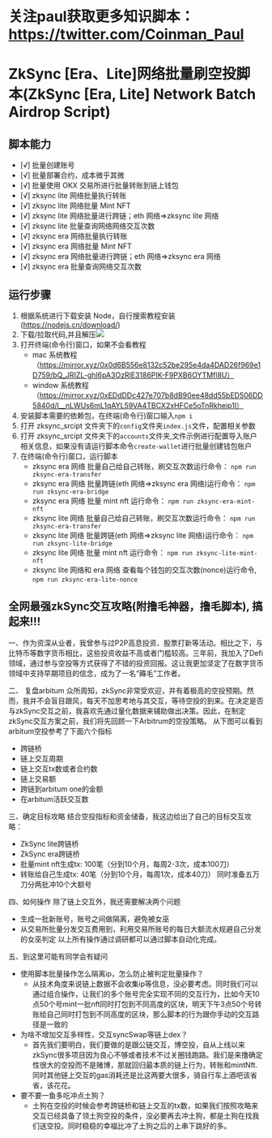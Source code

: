 # 关注paul获取更多知识脚本：https://twitter.com/Coinman_Paul
# ZkSync [Era、Lite]网络批量刷空投脚本(ZkSync [Era, Lite] Network Batch Airdrop Script)

## 脚本能力

- [√] 批量创建账号
- [√] 批量部署合约，成本微乎其微
- [√] 批量使用 OKX 交易所进行批量转账到链上钱包
- [√] zksync lite 网络批量执行转账
- [√] zksync lite 网络批量 Mint NFT
- [√] zksync lite 网络批量进行跨链；eth 网络=>zksync lite 网络
- [√] zksync lite 批量查询网络网络交互次数
- [√] zksync era 网络批量执行转账
- [√] zksync era 网络批量 Mint NFT
- [√] zksync era 网络批量进行跨链；eth 网络=>zksync era 网络
- [√] zksync era 批量查询网络交互次数

## 运行步骤


1. 根据系统进行下载安装 Node，自行搜索教程安装 (https://nodejs.cn/download/)
2. 下载/拉取代码,并且解压<img src="./pull_code.jpg"></img>
3. 打开终端(命令行)窗口，如果不会看教程
   - mac 系统教程（https://mirror.xyz/0x0d6B556e8132c52be295e4da4DAD26f969e1D759/bQ_JRIZL-ghl6pA3OzRlE3186PIK-F9PXB6OYTMfl8U）
   - window 系统教程（https://mirror.xyz/0xEDdDDc427e707b8dB90ee48dd55bED506DD5840d/l__nLWUs6mL1qAYL59VA4TBCX2xHFCe5oTnRkheip1I）
4. 安装脚本需要的依赖包，在终端(命令行)窗口输入`npm i`
5. 打开 zksync_srcipt 文件夹下的`config`文件夹`index.js`文件，配置相关参数
6. 打开 zksync_srcipt 文件夹下的`accounts`文件夹,文件示例进行配置导入账户相关信息，如果没有请运行脚本命令`create-wallet`进行批量创建钱包账户
7. 在终端(命令行)窗口，运行脚本
   - zksync era 网络 批量自己给自己转账，刷交互次数运行命令： `npm run zksync-era-transfer`
   - zksync era 网络 批量跨链(eth 网络=>zksync era 网络)运行命令： `npm run zksync-era-bridge`
   - zksync era 网络 批量 mint nft 运行命令： `npm run zksync-era-mint-nft`
   - zksync lite 网络 批量自己给自己转账，刷交互次数运行命令： `npm run zksync-era-transfer`
   - zksync lite 网络 批量跨链(eth 网络=>zksync lite 网络)运行命令： `npm run zksync-lite-bridge`
   - zksync lite 网络 批量 mint nft 运行命令： `npm run zksync-lite-mint-nft`
   - zksync lite 网络和 era 网络 查看每个钱包的交互次数(nonce)运行命令, `npm run zksync-era-lite-nonce`

## 全网最强zkSync交互攻略(附撸毛神器，撸毛脚本), 搞起来!!!

一、作为资深从业者，我曾参与过P2P高息投资、股票打新等活动。相比之下，与比特币等数字货币相比，这些投资收益不高或者门槛较高。三年前，我加入了Defi领域，通过参与空投等方式获得了不错的投资回报。这让我更加坚定了在数字货币领域中支持早期项目的信念，成为了一名“薅毛”工作者。

二、 复盘arbitum 众所周知，zkSync非常受欢迎，并有着极高的空投预期。然而，我并不会盲目跟风，每天不加思考地与其交互，等待空投的到来。在决定是否与zkSync交互之前，我喜欢先通过量化数据来辅助做出决策。因此，在制定zkSync交互方案之前，我们将先回顾一下Arbitrum的空投策略。 从下图可以看到arbitum空投参考了下面六个指标
   - 跨链桥
   - 链上交互周期
   - 链上交互tx数或者合约数
   - 链上交易额
   - 跨链到arbitum one的金额
   - 在arbitum活跃交互数

三、确定目标攻略 结合空投指标和资金储备，我这边给出了自己的目标交互攻略：
   - ZkSync lite跨链桥
   - ZkSync era跨链桥
   - 批量mint nft生成tx: 100笔（分到10个月，每周2-3次，成本100刀）
   - 转账给自己生成tx: 40笔（分到10个月，每周1次，成本40刀） 同时准备五万刀分两批冲10个大额号

四、如何操作 除了链上交互外，我还需要解决两个问题
   - 生成一批新账号，账号之间做隔离，避免被女巫
   - 从交易所批量分发交互费用到，利用交易所账号的每日大额流水规避自己分发的女巫判定
以上所有操作通过调研都可以通过脚本自动化完成。

五、到这里可能有同学会有疑问
  - 使用脚本批量操作怎么隔离ip，怎么防止被判定批量操作？
      - 从技术角度来说链上数据不会收集ip等信息，没必要考虑。同时我们可以通过组合操作，让我们的多个账号完全实现不同的交互行为，比如今天10点50个号mint一批nft同时打包到不同高度的区块，明天下午3点50个号转账给自己同时打包到不同高度的区块，那么脚本的行为跟你手动的交互路径是一致的
  - 为啥不增加交互多样性，交互syncSwap等链上dex？
      - 首先我们要明白，我们要做的是跟公链交互，博空投，自从上线以来zkSync很多项目因为良心不够或者技术不过关圈钱跑路。我们是来撸确定性很大的空投而不是赌博，那就回归最本质的链上行为，转账和mintNft.同时其他链上交互的gas消耗还是比这两要大很多，骑自行车上酒吧该省省，该花花。
  - 要不要一鱼多吃冲点土狗？
      - 土狗在空投的时候会参考跨链桥和链上交互的tx数，如果我们按照攻略来交互已经具备了领土狗空投的条件，没必要再去冲土狗，都是土狗在找我们送空投。同时稳稳的幸福比冲了土狗之后的上串下跳好的多。

